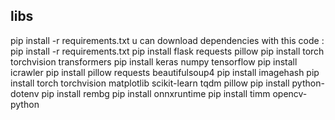 ## libs
pip install -r requirements.txt
u can download dependencies with this code : pip install -r requirements.txt
pip install flask requests pillow
pip install torch torchvision transformers
pip install keras numpy tensorflow
pip install icrawler
pip install pillow requests beautifulsoup4
pip install imagehash
pip install torch torchvision matplotlib scikit-learn tqdm pillow
pip install python-dotenv
pip install rembg
pip install onnxruntime
pip install timm opencv-python
